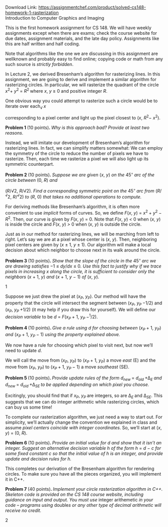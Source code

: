 Download Link: https://assignmentchef.com/product/solved-cs148-homework-1-rasterization
<br>
Introduction to Computer Graphics and Imaging

This is the first homework assignment for CS 148. We will have weekly assignments except when there are exams; check the course website for due dates, assignment materials, and the late day policy. Assignments like this are half written and half coding.

Note that algorithms like the one we are discussing in this assignment are wellknown and probably easy to find online; copying code or math from any such source is <em>strictly forbidden</em>.

In Lecture 2, we derived Bresenham’s algorithm for rasterizing lines. In this assignment, we are going to derive and implement a similar algorithm for rasterizing circles. In particular, we will rasterize the quadrant of the circle <em>x</em><sup>2</sup>+ <em>y</em><sup>2 </sup>= <em>R</em><sup>2 </sup>where <em>x</em>, <em>y </em>≥ 0 and positive integer <em>R</em>.

One obvious way you could attempt to rasterize such a circle would be to iterate over each<sub>√        </sub><em>x</em>

corresponding to a pixel center and light up the pixel closest to (<em>x</em>,                  <em>R</em><sup>2</sup>− <em>x</em><sup>2</sup>).

<strong>Problem 1 </strong>(10 points)<strong>. </strong><em>Why is this approach bad? Provide at least two reasons.</em>

Instead, we will imitate our development of Bresenham’s algorithm for rasterizing lines. In fact, we can simplify matters somewhat: We can employ the symmetry of the circle to reduce the number of pixels we have to rasterize. Then, each time we rasterize a pixel we will also light up its symmetric counterpart.

<strong>Problem 2 </strong>(10 points)<strong>. </strong><em>Suppose we are given </em>(<em>x</em>, <em>y</em>) <em>on the </em>45<sup>◦ </sup><em>arc of the circle between </em>(0, <em>R</em>) <em>and</em>

(<em>R</em>/√2, <em>R</em>/√2)<em>. Find a corresponding symmetric point on the </em>45<sup>◦ </sup><em>arc from </em>(<em>R</em>/<sup>√</sup>2, <em>R</em>/<sup>√</sup>2) <em>to </em>(<em>R</em>, 0) <em>that takes no additional operations to compute.</em>

For deriving methods like Bresenham’s algorithm, it is often more convenient to use <em>implicit </em>forms of curves. So, we define <em>F</em>(<em>x</em>, <em>y</em>) = <em>x</em><sup>2 </sup>+ <em>y</em><sup>2 </sup>− <em>R</em><sup>2</sup>. Then, our curve is given by <em>F</em>(<em>x</em>, <em>y</em>) = 0. Note that <em>F</em>(<em>x</em>, <em>y</em>) <em>&lt; </em>0 when (<em>x</em>, <em>y</em>) is inside the circle and <em>F</em>(<em>x</em>, <em>y</em>) <em>&gt; </em>0 when (<em>x</em>, <em>y</em>) is outside the circle.

Just as in our method for rasterizing lines, we will be marching from left to right. Let’s say we are at a pixel whose center is (<em>x</em>, <em>y</em>). Then, neighboring pixel centers are given by (<em>x </em>± 1, <em>y </em>± 1). Our algorithm will make a local decision about which neighbor to choose next in its walk around the circle.

<strong>Problem 3 </strong>(10 points)<strong>. </strong><em>Show that the slope of the circle in the </em>45<sup>◦ </sup><em>arc we are drawing satisfies </em>−1 ≤ <em>dy</em>/<em>dx </em>≤ 0<em>. Use this fact to justify why if we trace pixels in increasing x along the circle, it is sufficient to consider only the neighbors </em>(<em>x </em>+ 1, <em>y</em>) <em>and </em>(<em>x </em>+ 1, <em>y </em>− 1) <em>of </em>(<em>x</em>, <em>y</em>)<em>.</em>

1

Suppose we just drew the pixel at (<em>x<sub>P</sub></em>, <em>y<sub>P</sub></em>). Our method will have the property that the circle will intersect the segment between (<em>x<sub>P</sub></em>, <em>y<sub>P </sub></em>−1/2) and (<em>x<sub>P</sub></em>, <em>y<sub>P </sub></em>+1/2) (it may help if you draw this for yourself). We will define our <em>decision variable </em>to be <em>d </em>= <em>F</em>(<em>x<sub>P </sub></em>+ 1, <em>y<sub>P </sub></em>−<sup>1</sup>/2).

<strong>Problem 4 </strong>(10 points)<strong>. </strong><em>Give a rule using d for choosing between </em>(<em>x<sub>P </sub></em>+ 1, <em>y<sub>P</sub></em>) <em>and </em>(<em>x<sub>P </sub></em>+ 1, <em>y<sub>P </sub></em>− 1) <em>using the property explained above.</em>

We now have a rule for choosing which pixel to visit next, but now we’ll need to update <em>d</em>.

We will call the move from (<em>x<sub>P</sub></em>, <em>y<sub>P</sub></em>) to (<em>x<sub>P </sub></em>+ 1, <em>y<sub>P</sub></em>) a move <em>east </em>(E) and the move from (<em>x<sub>P</sub></em>, <em>y<sub>P</sub></em>) to (<em>x<sub>P </sub></em>+ 1, <em>y<sub>P </sub></em>− 1) a move <em>southeast </em>(SE).

<strong>Problem 5 </strong>(10 points)<strong>. </strong><em>Provide update rules of the form d<sub>new </sub></em>= <em>d<sub>old </sub></em>+∆<em><sub>E </sub>and d<sub>new </sub></em>= <em>d<sub>old </sub></em>+∆<em><sub>SE </sub>to be applied depending on which pixel you choose.</em>

Excitingly, you should find that if <em>x<sub>P</sub></em>, <em>y<sub>P </sub></em>are integers, so are ∆<em><sub>E </sub></em>and ∆<em><sub>SE</sub></em>. This suggests that we can do integer arithmetic while rasterizing circles, which can buy us some time!

To complete our rasterization algorithm, we just need a way to start out. For simplicity, we’ll actually change the convention we explained in class and assume <em>pixel centers coincide with integer coordinates</em>. So, we’ll start at (<em>x</em>, <em>y</em>) = (0, <em>R</em>).

<strong>Problem 6 </strong>(10 points)<strong>. </strong><em>Provide an initial value for d and show that it isn’t an integer. Suggest an alternative decision variable h of the form h </em>= <em>d </em>− <em>c for some fixed constant c so that the initial value of h is an integer, and provide update and decision rules for h.</em>

This completes our derivation of the Bresenham algorithm for rendering circles. To make sure you have all the pieces organized, you will implement it in C++.

<strong>Problem 7 </strong>(40 points)<strong>. </strong><em>Implement your circle rasterization algorithm in C++. Skeleton code is provided on the CS 148 course website, including guidance on input and output. You must use </em>integer arithemetic <em>in your code – programs using </em>double<em>s or any other type of decimal arithmetic will receive no credit.</em>

2